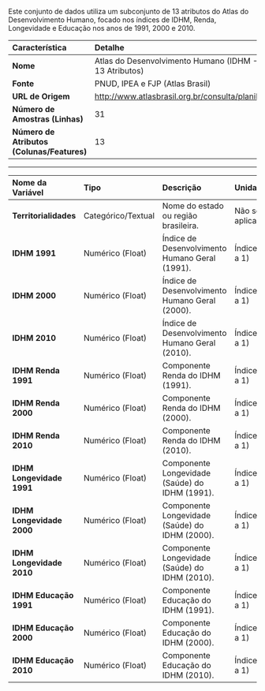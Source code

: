 Este conjunto de dados utiliza um subconjunto de 13 atributos do Atlas do Desenvolvimento Humano, focado nos índices de IDHM, Renda, Longevidade e Educação nos anos de 1991, 2000 e 2010.

| Característica | Detalhe |
| :--- | :--- |
| **Nome** | Atlas do Desenvolvimento Humano (IDHM - 13 Atributos) |
| **Fonte** | PNUD, IPEA e FJP (Atlas Brasil) |
| **URL de Origem** | http://www.atlasbrasil.org.br/consulta/planilha |
| **Número de Amostras (Linhas)** | 31 |
| **Número de Atributos (Colunas/Features)** | 13 |

---


| Nome da Variável | Tipo | Descrição | Unidades | Valores Faltantes? |
| :--- | :--- | :--- | :--- | :--- |
| **Territorialidades** | Categórico/Textual | Nome do estado ou região brasileira. | Não se aplica | Não |
| **IDHM 1991** | Numérico (Float) | Índice de Desenvolvimento Humano Geral (1991). | Índice (0 a 1) | Sim, 3 |
| **IDHM 2000** | Numérico (Float) | Índice de Desenvolvimento Humano Geral (2000). | Índice (0 a 1) | Sim, 3 |
| **IDHM 2010** | Numérico (Float) | Índice de Desenvolvimento Humano Geral (2010). | Índice (0 a 1) | Sim, 3 |
| **IDHM Renda 1991** | Numérico (Float) | Componente Renda do IDHM (1991). | Índice (0 a 1) | Sim, 3 |
| **IDHM Renda 2000** | Numérico (Float) | Componente Renda do IDHM (2000). | Índice (0 a 1) | Sim, 3 |
| **IDHM Renda 2010** | Numérico (Float) | Componente Renda do IDHM (2010). | Índice (0 a 1) | Sim, 3 |
| **IDHM Longevidade 1991** | Numérico (Float) | Componente Longevidade (Saúde) do IDHM (1991). | Índice (0 a 1) | Sim, 3 |
| **IDHM Longevidade 2000** | Numérico (Float) | Componente Longevidade (Saúde) do IDHM (2000). | Índice (0 a 1) | Sim, 3 |
| **IDHM Longevidade 2010** | Numérico (Float) | Componente Longevidade (Saúde) do IDHM (2010). | Índice (0 a 1) | Sim, 3 |
| **IDHM Educação 1991** | Numérico (Float) | Componente Educação do IDHM (1991). | Índice (0 a 1) | Sim, 3 |
| **IDHM Educação 2000** | Numérico (Float) | Componente Educação do IDHM (2000). | Índice (0 a 1) | Sim, 3 |
| **IDHM Educação 2010** | Numérico (Float) | Componente Educação do IDHM (2010). | Índice (0 a 1) | Sim, 3 |